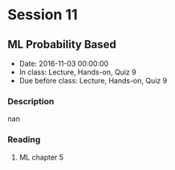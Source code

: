 # Session 11
## ML Probability Based
- Date: 2016-11-03 00:00:00
- In class: Lecture, Hands-on, Quiz 9
- Due before class: Lecture, Hands-on, Quiz 9
### Description
nan
### Reading
1. ML chapter 5
